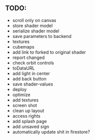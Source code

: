 ## TODO:

- scroll only on canvas
- store shader model
- serialize shader model
- save parameters to backend
- textures
- cubemaps
- add link to forked to original shader
- report changed
- check orbit controls
- toDataURL
- add light in center
- add back button
- save shader-values
- deploy
- optimize
- add textures
- screen shot
- clean up layout
- access rights
- add splash page
- add unsaved sign
- automatically update shit in firestore?
